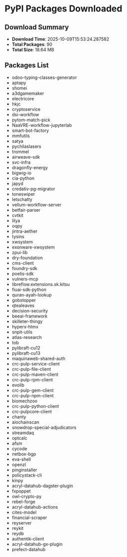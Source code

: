 # PyPI Packages Downloaded

## Download Summary
- **Download Time**: 2025-10-09T15:53:24.287582
- **Total Packages**: 90
- **Total Size**: 18.64 MB

## Packages List
- odoo-typing-classes-generator
- aptapy
- shomei
- a3dgamemaker
- electricore
- hkjc
- cryptoservice
- dsi-workflow
- pytom-match-pick
- NaaVRE-workflow-jupyterlab
- smart-bot-factory
- mmfutils
- satya
- pychilaslasers
- trommel
- airweave-sdk
- svc-infra
- dragonfly-energy
- bigwig-io
- cia-python
- japyd
- credativ-pg-migrator
- toneswiper
- letschatty
- vellum-workflow-server
- betfair-parser
- cvtkit
- lilya
- oqpy
- jintra-aether
- tysins
- xwsystem
- exonware-xwsystem
- zpui-lib
- dry-foundation
- cms-client
- foundry-sdk
- poelis-sdk
- vulners-mcp
- libreflow.extensions.sk.kitsu
- fiuai-sdk-python
- quran-ayah-lookup
- gobstopper
- qtealeaves
- decision-security
- beeai-framework
- skilleter-thingy
- hyperx-htmx
- snpit-utils
- atlas-research
- tob
- pylibraft-cu12
- pylibraft-cu13
- maquinaweb-shared-auth
- crc-pulp-service-client
- crc-pulp-file-client
- crc-pulp-maven-client
- crc-pulp-rpm-client
- evolib
- crc-pulp-gem-client
- crc-pulp-npm-client
- biomechzoo
- crc-pulp-python-client
- crc-pulpcore-client
- chanty
- aiochainscan
- snowdrop-special-adjudicators
- streamdaq
- optcalc
- afsm
- cycode
- netbox-bgp
- eva-shell
- openzl
- pinginstaller
- policystack-cli
- kinpy
- acryl-datahub-dagster-plugin
- fxpoppet
- owl-crypto-py
- rebel-forge
- acryl-datahub-actions
- cites-model
- financial-scraper
- reyserver
- reykit
- reydb
- authentik-client
- acryl-datahub-gx-plugin
- prefect-datahub
